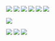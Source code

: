 ![](http://my.csdn.net/uploads/201204/09/1333979325_2879.jpg)
![](http://my.csdn.net/uploads/201204/09/1333979435_6920.jpg)
![](http://my.csdn.net/uploads/201204/09/1333979468_2349.jpg)
![](http://my.csdn.net/uploads/201204/09/1333979488_7978.jpg)
![](http://my.csdn.net/uploads/201204/09/1333979505_9715.jpg)
![](http://my.csdn.net/uploads/201204/09/1333979522_2226.jpg)

![](http://my.csdn.net/uploads/201204/09/1333979536_6342.jpg)

![](http://my.csdn.net/uploads/201204/09/1333979551_3311.jpg)
![](http://my.csdn.net/uploads/201204/09/1333979563_5239.jpg)
![](http://my.csdn.net/uploads/201204/09/1333979573_7699.jpg)

